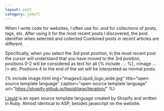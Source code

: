 ```yaml
---
layout: post
category: jekyll
---
```


When I write code for websites, I often use for..end for collections of posts, tags, etc. After using it for the most recent posts I discovered, the post identifier when selected and collected Combined posts in recent articles are different.

Specifically, when you select the 3rd post position, in the most recent post the cursor will understand that you have moved to the 3rd position, positions 0-2 will be considered as text for all {% include . .. %}, <image ... /> etc. Positions 4 to the end of the set will be interpreted as normal posts.

{% include image.html
            img="images/Liquid_logo_wide.jpg"
            title="open-source template language" 
            caption="open-source template language"
            url="https://shopify.github.io/liquid/tags/iteration/" %}

[Liquid] is an open source template language created by Shopify and written in Ruby. Almost identical to ASP, besides javascript on the website.

[Liquid]: https://shopify.github.io/liquid/
